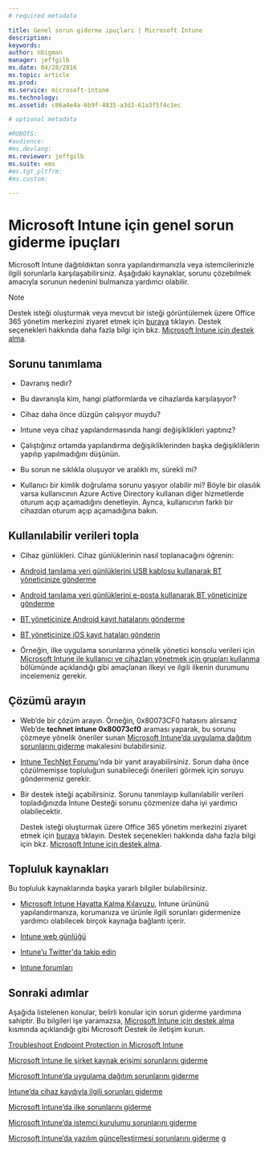 ```yaml
---
# required metadata

title: Genel sorun giderme ipuçları | Microsoft Intune
description:
keywords:
author: nbigman
manager: jeffgilb
ms.date: 04/28/2016
ms.topic: article
ms.prod:
ms.service: microsoft-intune
ms.technology:
ms.assetid: c86a4e4a-6b9f-4835-a3d3-61a3f5f4c1ec

# optional metadata

#ROBOTS:
#audience:
#ms.devlang:
ms.reviewer: jeffgilb
ms.suite: ems
#ms.tgt_pltfrm:
#ms.custom:

---
```


# Microsoft Intune için genel sorun giderme ipuçları
Microsoft Intune dağıtıldıktan sonra yapılandırmanızla veya istemcilerinizle ilgili sorunlarla karşılaşabilirsiniz. Aşağıdaki kaynaklar, sorunu çözebilmek amacıyla sorunun nedenini bulmanıza yardımcı olabilir.

> [!NOTE]
> Destek isteği oluşturmak veya mevcut bir isteği görüntülemek üzere Office 365 yönetim merkezini ziyaret etmek için [buraya](https://portal.office.com/admin/default.aspx) tıklayın. Destek seçenekleri hakkında daha fazla bilgi için bkz. [Microsoft Intune için destek alma](how-to-get-support-for-microsoft-intune.md).
## Sorunu tanımlama

-   Davranış nedir?

-   Bu davranışla kim, hangi platformlarda ve cihazlarda karşılaşıyor?

-   Cihaz daha önce düzgün çalışıyor muydu?

-   Intune veya cihaz yapılandırmasında hangi değişiklikleri yaptınız?

-   Çalıştığınız ortamda yapılandırma değişikliklerinden başka değişikliklerin yapılıp yapılmadığını düşünün.

-   Bu sorun ne sıklıkla oluşuyor ve aralıklı mı, sürekli mi?

-   Kullanıcı bir kimlik doğrulama sorunu yaşıyor olabilir mi? Böyle bir olasılık varsa kullanıcının Azure Active Directory kullanan diğer hizmetlerde oturum açıp açamadığını denetleyin. Ayrıca, kullanıcının farklı bir cihazdan oturum açıp açamadığına bakın.

## Kullanılabilir verileri topla

-   Cihaz günlükleri. Cihaz günlüklerinin nasıl toplanacağını öğrenin:
  - [Android tanılama veri günlüklerini USB kablosu kullanarak BT yöneticinize gönderme](/intune/enduser/send-diagnostic-data-logs-to-your-it-administrator-using-a-usb-cable-android)
  - [Android tanılama veri günlüklerini e-posta kullanarak BT yöneticinize gönderme](/intune/enduser/send-diagnostic-data-logs-to-your-it-administrator-using-email-android)
  - [BT yöneticinize Android kayıt hatalarını gönderme](/intune/enduser/send-enrollment-errors-to-your-it-administrator-android)
  - [BT yöneticinize iOS kayıt hataları gönderin](/intune/enduser/send-errors-to-your-it-admin-ios.md)

-   Örneğin, ilke uygulama sorunlarına yönelik yönetici konsolu verileri için [Microsoft Intune ile kullanıcı ve cihazları yönetmek için grupları kullanma](/indune/deploy-use/use-groups-to-manage-users-and-devices-with-microsoft-intune) bölümünde açıklandığı gibi amaçlanan ilkeyi ve ilgili ilkenin durumunu incelemeniz gerekir.

## Çözümü arayın

-   Web’de bir çözüm arayın. Örneğin, 0x80073CF0 hatasını alırsanız Web’de **technet intune 0x80073cf0** araması yaparak, bu sorunu çözmeye yönelik öneriler sunan [Microsoft Intune’da uygulama dağıtım sorunlarını giderme](troubleshoot-app-deployment-problems-in-microsoft-intune.md) makalesini bulabilirsiniz.

-   [Intune TechNet Forumu](https://social.technet.microsoft.com/Forums/en-US/home?forum=microsoftintuneprod)’nda bir yanıt arayabilirsiniz.  Sorun daha önce çözülmemişse topluluğun sunabileceği önerileri görmek için soruyu göndermeniz gerekir.

-   Bir destek isteği açabilirsiniz. Sorunu tanımlayıp kullanılabilir verileri topladığınızda Intune Desteği sorunu çözmenize daha iyi yardımcı olabilecektir.

    Destek isteği oluşturmak üzere Office 365 yönetim merkezini ziyaret etmek için [buraya](https://portal.office.com/admin/default.aspx) tıklayın. Destek seçenekleri hakkında daha fazla bilgi için bkz. [Microsoft Intune için destek alma](how-to-get-support-for-microsoft-intune.md).

## Topluluk kaynakları
Bu topluluk kaynaklarında başka yararlı bilgiler bulabilirsiniz.

-   [Microsoft Intune Hayatta Kalma Kılavuzu](http://social.technet.microsoft.com/wiki/contents/articles/23431.microsoft-intune-survival-guide.aspx), Intune ürününü yapılandırmanıza, korumanıza ve ürünle ilgili sorunları gidermenize yardımcı olabilecek birçok kaynağa bağlantı içerir.

-   [Intune web günlüğü](http://blogs.technet.com/b/windowsintune/)

-   [Intune’u Twitter'da takip edin](https://twitter.com/MSIntune)

-   [Intune forumları](https://social.technet.microsoft.com/Forums/home?category=microsoftintune&filter=alltypes&sort=lastpostdesc)

## Sonraki adımlar
Aşağıda listelenen konular, belirli konular için sorun giderme yardımına sahiptir. Bu bilgileri işe yaramazsa, [Microsoft Intune için destek alma](how-to-get-support-for-microsoft-intune.md) kısmında açıklandığı gibi Microsoft Destek ile iletişim kurun.

[Troubleshoot Endpoint Protection in Microsoft Intune](troubleshoot-endpoint-protection-in-microsoft-intune.md)

[Microsoft Intune ile şirket kaynak erişimi sorunlarını giderme](troubleshoot-company-resource-access-problems-with-microsoft-intune.md)

[Microsoft Intune’da uygulama dağıtım sorunlarını giderme](troubleshoot-app-deployment-problems-in-microsoft-intune.md)

[Intune’da cihaz kaydıyla ilgili sorunları giderme](troubleshoot-device-enrollment-in-intune.md)

[Microsoft Intune’da ilke sorunlarını giderme](troubleshoot-policies-in-microsoft-intune.md)

[Microsoft Intune’da istemci kurulumu sorunlarını giderme](troubleshoot-client-setup-in-microsoft-intune.md)

[Microsoft Intune’da yazılım güncelleştirmesi sorunlarını giderme](troubleshoot-software-updates-in-microsoft-intune.md)
g


<!--HONumber=May16_HO1-->


